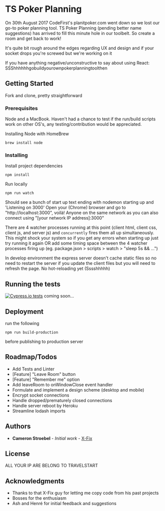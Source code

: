# TS Poker Planning

On 30th August 2017 CodeFirst's planitpoker.com went down so we lost our go-to poker planning tool.
TS Poker Planning (pending better name suggestions) has arrived to fill this minute hole in our toolbelt. So create a room and get back to work!

It's quite bit rough around the edges regarding UX and design and if your socket drops you're screwed but we're working on it

If you have anything negative/unconstructive to say about using React: SSShhhhhhgobuildyourownpokerplanningtoolthen

## Getting Started

Fork and clone, pretty straightforward

### Prerequisites

Node and a MacBook. Haven't had a chance to test if the run/build scripts work on other OS's, any testing/contribution would be appreciated.

Installing Node with HomeBrew

```
brew install node
```

### Installing

Install project dependencies

```
npm install
```

Run locally

```
npm run watch
```

Should see a bunch of start up text ending with nodemon starting up and 'Listening on 3000'
Open your (Chrome) browser and go to "http://localhost:3000", voilà! Anyone on the same network as you can also connect using "[your network IP address]:3000"

There are 4 watcher processes running at this point (client html, client css, client js, and server js) and `concurrently` fires them all up simultaneously. This might shock your system so if you get any errors when starting up just try running it again OR add some timing space between the 4 watcher processes firing up (eg. package.json > scripts > watch > "sleep 5s && ...")

In develop environment the express server doesn't cache static files so no need to restart the server if you update the client files but you will need to refresh the page. No hot-reloading yet (Sssshhhhh)

## Running the tests

[![Cypress.io tests](https://img.shields.io/badge/cypress.io-tests-green.svg?style=flat-square)](https://cypress.io) coming soon...

## Deployment

run the following

```
npm run build-production
```
before publishing to production server

## Roadmap/Todos

- Add Tests and Linter
- [Feature] "Leave Room" button
- [Feature] "Remember me" option
- Add leaveRoom to onWindowClose event handler
- Formulate and implement a design scheme (desktop and mobile)
- Encrypt socket connections
- Handle dropped/prematurely closed connections
- Handle server reboot by Heroku
- Streamline lodash imports

## Authors

* **Cameron Stroebel** - *Initial work* - [X-Fix](https://github.com/X-Fix)

## License

ALL YOUR IP ARE BELONG TO TRAVELSTART

## Acknowledgments

* Thanks to that X-Fix guy for letting me copy code from his past projects
* Bosses for the enthusiasm
* Ash and Henré for initial feedback and suggestions
